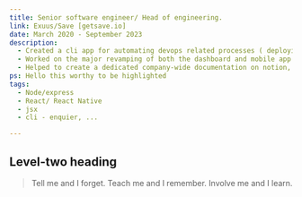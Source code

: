 ```yaml
---
title: Senior software engineer/ Head of engineering.
link: Exuus/Save [getsave.io]
date: March 2020 - September 2023
description: 
  - Created a cli app for automating devops related processes ( deploying ), making  dev experience less frustrating
  - Worked on the major revamping of both the dashboard and mobile app.
  - Helped to create a dedicated company-wide documentation on notion, prior to that documents were kept on Google Drive without a proper way of finding things. I worked on a set of template that would accommodate all the teams not just the engineering team. Also worked on a guideline that streamlined all in-house processes.
ps: Hello this worthy to be highlighted
tags:
  - Node/express
  - React/ React Native
  - jsx
  - cli - enquier, ...

---
```



## Level-two heading

> Tell me and I forget. Teach me and I remember. Involve me and I learn.
